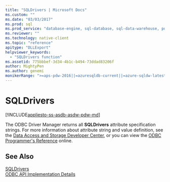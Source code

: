 ```yaml
---
title: "SQLDrivers | Microsoft Docs"
ms.custom: ""
ms.date: "03/03/2017"
ms.prod: sql
ms.prod_service: "database-engine, sql-database, sql-data-warehouse, pdw"
ms.reviewer: ""
ms.technology: native-client
ms.topic: "reference"
apitype: "DLLExport"
helpviewer_keywords: 
  - "SQLDrivers function"
ms.assetid: 775bbbef-3d34-4b1c-b494-73ddad83206f
author: MightyPen
ms.author: genemi
monikerRange: ">=aps-pdw-2016||=azuresqldb-current||=azure-sqldw-latest||>=sql-server-2016||=sqlallproducts-allversions||>=sql-server-linux-2017||=azuresqldb-mi-current"
---
```

# SQLDrivers
[!INCLUDE[appliesto-ss-asdb-asdw-pdw-md](../../includes/appliesto-ss-asdb-asdw-pdw-md.md)]

  The ODBC Driver Manager returns all **SQLDrivers** attribute specification strings. For more information about attribute string and value definition, see the [Data Access and Storage Developer Center](https://go.microsoft.com/fwlink/?LinkId=4173), or you can view the [ODBC Programmer's Reference](https://go.microsoft.com/fwlink/?LinkId=45250) online.  
  
## See Also  
 [SQLDrivers](https://go.microsoft.com/fwlink/?LinkId=59341)   
 [ODBC API Implementation Details](../../relational-databases/native-client-odbc-api/odbc-api-implementation-details.md)  
  
  
